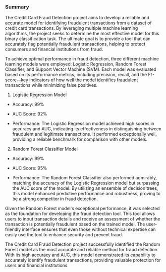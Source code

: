 ### Summary

The Credit Card Fraud Detection project aims to develop a reliable and accurate model for identifying fraudulent transactions from a dataset of credit card transactions. By leveraging multiple machine learning algorithms, the project seeks to determine the most effective model for this binary classification task. The ultimate goal is to provide a tool that can accurately flag potentially fraudulent transactions, helping to protect consumers and financial institutions from fraud.

To achieve optimal performance in fraud detection, three different machine learning models were employed: Logistic Regression, Random Forest Classifier, and Support Vector Machine (SVM). Each model was evaluated based on its performance metrics, including precision, recall, and the F1-score—key indicators of how well the model identifies fraudulent transactions while minimizing false positives.

1. Logistic Regression Model

* Accuracy: 99%

* AUC Score: 92%

* Performance: The Logistic Regression model achieved high scores in accuracy and AUC, indicating its effectiveness in distinguishing between fraudulent and legitimate transactions. It performed exceptionally well, providing a reliable benchmark for comparison with other models.

2. Random Forest Classifier Model

* Accuracy: 99%

* AUC Score: 95%

* Performance: The Random Forest Classifier also performed admirably, matching the accuracy of the Logistic Regression model but surpassing the AUC score of the model. By utilizing an ensemble of decision trees, this model enhanced predictive performance and robustness, proving to be a strong competitor in fraud detection.

Given the Random Forest model's exceptional performance, it was selected as the foundation for developing the fraud detection tool. This tool allows users to input transaction details and receive an assessment of whether the transaction is potentially fraudulent based on the trained model. The user-friendly interface ensures that even those without technical expertise can easily use the tool to enhance security and prevent fraud.

The Credit Card Fraud Detection project successfully identified the Random Forest model as the most accurate and reliable method for fraud detection. With its high accuracy and AUC, this model demonstrated its capability to accurately identify fraudulent transactions, providing valuable protection for users and financial institutions
